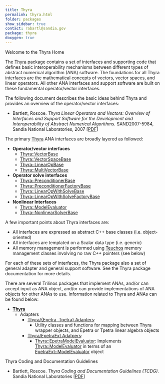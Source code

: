 ```yaml
---
title: Thyra
permalink: thyra.html
folder: packages
show_sidebar: true
contact: rabartl@sandia.gov
package: thyra
doxygen: true
---
```


Welcome to the Thyra Home

The [Thyra](thyra.html) package contains a set of interfaces and supporting code that defines basic interoperability mechanisms between different types of abstract numerical algorithm (ANA) software. The foundations for all Thyra interfaces are the mathematical concepts of vectors, vector spaces, and linear operators. All other ANA interfaces and support software are built on these fundamental operator/vector interfaces.

 The following document describes the basic ideas behind Thyra and provides an overview of the operator/vector interfaces:

 *   Bartlett, Roscoe. _Thyra Linear Operators and Vectors: Overview of Interfaces and Support Software for the Development and Interoperability of Abstract Numerical Algorithms._ SAND2007-5984, Sandia National Laboratories, 2007 [[PDF](http://web.ornl.gov/~8vt/ThyraOverview2007.pdf)]

 The primary [Thyra](thyra.html) ANA interfaces are broadly layered as followed:

 *   **Operator/vector interfaces**
     *   [Thyra::VectorBase](https://trilinos.org/docs/dev/packages/thyra/doc/html/classThyra_1_1VectorBase.html)
     *   [Thyra::VectorSpaceBase](https://trilinos.org/docs/dev/packages/thyra/doc/html/classThyra_1_1VectorSpaceBase.html)
     *   [Thyra::LinearOpBase](https://trilinos.org/docs/dev/packages/thyra/doc/html/classThyra_1_1LinearOpBase.html)
     *   [Thyra::MultiVectorBase](https://trilinos.org/docs/dev/packages/thyra/doc/html/classThyra_1_1MultiVectorBase.html)
 *   **Operator solve interfaces**
     *   [Thyra::PreconditionerBase](https://trilinos.org/docs/dev/packages/thyra/doc/html/classThyra_1_1PreconditionerBase.html)
     *   [Thyra::PreconditionerFactoryBase](https://trilinos.org/docs/dev/packages/thyra/doc/html/classThyra_1_1PreconditionerFactoryBase.html)
     *   [Thyra::LinearOpWithSolveBase](https://trilinos.org/docs/dev/packages/thyra/doc/html/classThyra_1_1LinearOpWithSolveBase.html)
     *   [Thyra::LinearOpWithSolveFactoryBase](https://trilinos.org/docs/dev/packages/thyra/doc/html/classThyra_1_1LinearOpWithSolveFactoryBase.html)
 *   **Nonlinear Interfaces**
     *   [Thyra::ModelEvaluator](https://trilinos.org/docs/dev/packages/thyra/doc/html/classThyra_1_1ModelEvaluator.html)
     *   [Thyra::NonlinearSolverBase](https://trilinos.org/docs/dev/packages/thyra/doc/html/classThyra_1_1NonlinearSolverBase.html)

 A few important points about Thyra interfaces are:

 *   All interfaces are expressed as abstract C++ base classes (i.e. object-oriented)
 *   All interfaces are templated on a Scalar data type (i.e. generic)
 *   All memory management is performed using [Teuchos](http://trilinos.org/docs/dev/packages/teuchos/doc/html/namespaceTeuchos.html) memory management classes involving no raw C++ pointers (see below)

 For each of these sets of interfaces, the Thyra package also a set of general adapter and general support software. See the Thyra package documentation for more details.

 There are several Trilinos packages that implement ANAs, and/or can accept input as ANA object, and/or can provide implementations of ANA objects for other ANAs to use. Information related to Thyra and ANAs can be found below:

 *   **[Thyra](thyra.html)**
     *   Adapters
         *   [Thyra/{Epetra, Tpetra} Adapters](https://trilinos.org/docs/dev/packages/thyra/adapters/epetra/doc/html/index.html):
             *   Utility classes and functions for mapping between Thyra wrapper objects, and Epetra or Tpetra linear algebra objects
         *   [Thyra/EpetraExt Adatpers](https://trilinos.org/docs/dev/packages/thyra/adapters/epetraext/doc/html/index.html):
             *   [Thyra::EpetraModelEvaluator](https://trilinos.org/docs/dev/packages/thyra/doc/html/classThyra_1_1EpetraModelEvaluator.html): Implements [Thyra::ModelEvaluator](https://trilinos.org/docs/dev/packages/thyra/doc/html/classThyra_1_1ModelEvaluator.html) in terms of an [EpetraExt::ModelEvaluator](http://trilinos.org/docs/dev/packages/epetraext/doc/html/classEpetraExt_1_1ModelEvaluator.html) object

Thyra Coding and Documentation Guidelines

*   Bartlett, Roscoe. _Thyra Coding and Documentation Guidelines (TCDG)._ Sandia National Laboratories [[PDF](http://www.ornl.gov/~8vt/ThyraCodingGuideLines.pdf)]
